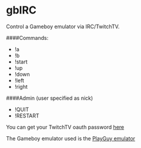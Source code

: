 gbIRC
=====

Control a Gameboy emulator via IRC/TwitchTV.


####Commands:
* !a
* !b
* !start
* !up
* !down
* !left
* !right

####Admin (user specified as nick)
* !QUIT
* !RESTART


You can get your TwitchTV oauth password [here](http://www.twitchapps.com/tmi)


The Gameboy emulator used is the [PlayGuy emulator](http://www.emulator-zone.com/doc.php/gameboy/playguy.html)
